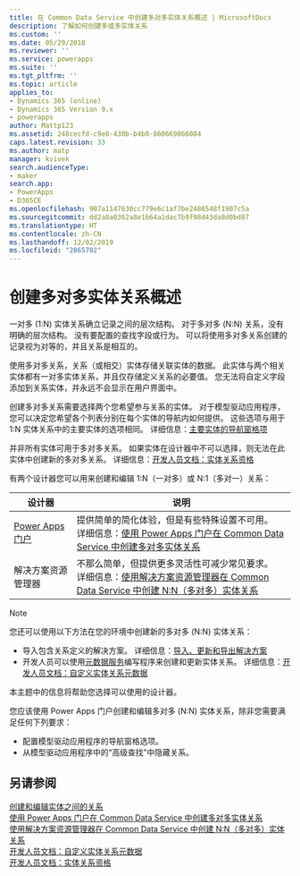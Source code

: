 ```yaml
---
title: 在 Common Data Service 中创建多对多实体关系概述 | MicrosoftDocs
description: 了解如何创建多或多实体关系
ms.custom: ''
ms.date: 05/29/2018
ms.reviewer: ''
ms.service: powerapps
ms.suite: ''
ms.tgt_pltfrm: ''
ms.topic: article
applies_to:
- Dynamics 365 (online)
- Dynamics 365 Version 9.x
- powerapps
author: Mattp123
ms.assetid: 248cecfd-c9e8-430b-b4b0-860669866084
caps.latest.revision: 33
ms.author: matp
manager: kvivek
search.audienceType:
- maker
search.app:
- PowerApps
- D365CE
ms.openlocfilehash: 907a1147630cc779e6c1af7be2486548f1907c5a
ms.sourcegitcommit: dd2a8a0362a8e1b64a1dac7b9f98d43da8d0bd87
ms.translationtype: HT
ms.contentlocale: zh-CN
ms.lasthandoff: 12/02/2019
ms.locfileid: "2865702"
---
```

# <a name="create-many-to-many-entity-relationships-overview"></a>创建多对多实体关系概述

一对多 (1:N) 实体关系确立记录之间的层次结构。 对于多对多 (N:N) 关系，没有明确的层次结构。 没有要配置的查找字段或行为。 可以将使用多对多关系创建的记录视为对等的，并且关系是相互的。  
  
使用多对多关系，关系（或相交）实体存储关联实体的数据。 此实体与两个相关实体都有一对多实体关系，并且仅存储定义关系的必要值。 您无法将自定义字段添加到关系实体，并永远不会显示在用户界面中。 
  
创建多对多关系需要选择两个您希望参与关系的实体。 对于模型驱动应用程序，您可以决定您希望各个列表分别在每个实体的导航内如何提供。 这些选项与用于 1:N 实体关系中的主要实体的选项相同。 详细信息：[主要实体的导航窗格项](create-edit-1n-relationships-solution-explorer.md#navigation-pane-item-for-primary-entity)
  
并非所有实体可用于多对多关系。 如果实体在设计器中不可以选择，则无法在此实体中创建新的多对多关系。 详细信息：[开发人员文档：实体关系资格](https://docs.microsoft.com/dynamics365/customer-engagement/developer/entity-relationship-eligibility)

有两个设计器您可以用来创建和编辑 1:N（一对多）或 N:1（多对一）关系：

|设计器| 说明|
|--|--|
|[Power Apps 门户](https://make.powerapps.com/?utm_source=padocs&utm_medium=linkinadoc&utm_campaign=referralsfromdoc)|提供简单的简化体验，但是有些特殊设置不可用。<br />详细信息：[使用 Power Apps 门户在 Common Data Service 中创建多对多实体关系](create-edit-nn-relationships-portal.md)|
|解决方案资源管理器|不那么简单，但提供更多灵活性可减少常见要求。<br />详细信息：[使用解决方案资源管理器在 Common Data Service 中创建 N:N（多对多）实体关系](create-edit-nn-relationships-solution-explorer.md) |

> [!NOTE]
> 您还可以使用以下方法在您的环境中创建新的多对多 (N:N) 实体关系：
> - 导入包含关系定义的解决方案。 详细信息：[导入、更新和导出解决方案](import-update-export-solutions.md)
> - 开发人员可以使用[元数据服务](../../developer/common-data-service/metadata-services.md)编写程序来创建和更新实体关系。 详细信息：[开发人员文档：自定义实体关系元数据](https://docs.microsoft.com/dynamics365/customer-engagement/developer/customize-entity-relationship-metadata)

本主题中的信息将帮助您选择可以使用的设计器。 

您应该使用 Power Apps 门户创建和编辑多对多 (N:N) 实体关系，除非您需要满足任何下列要求：

- 配置模型驱动应用程序的导航窗格选项。
- 从模型驱动应用程序中的“高级查找”中隐藏关系。

## <a name="see-also"></a>另请参阅

[创建和编辑实体之间的关系](create-edit-entity-relationships.md)<br />
[使用 Power Apps 门户在 Common Data Service 中创建多对多实体关系](create-edit-nn-relationships-portal.md)<br />
[使用解决方案资源管理器在 Common Data Service 中创建 N:N（多对多）实体关系](create-edit-nn-relationships-solution-explorer.md)<br />
[开发人员文档：自定义实体关系元数据](https://docs.microsoft.com/dynamics365/customer-engagement/developer/customize-entity-relationship-metadata)<br />
[开发人员文档：实体关系资格](https://docs.microsoft.com/dynamics365/customer-engagement/developer/entity-relationship-eligibility)
